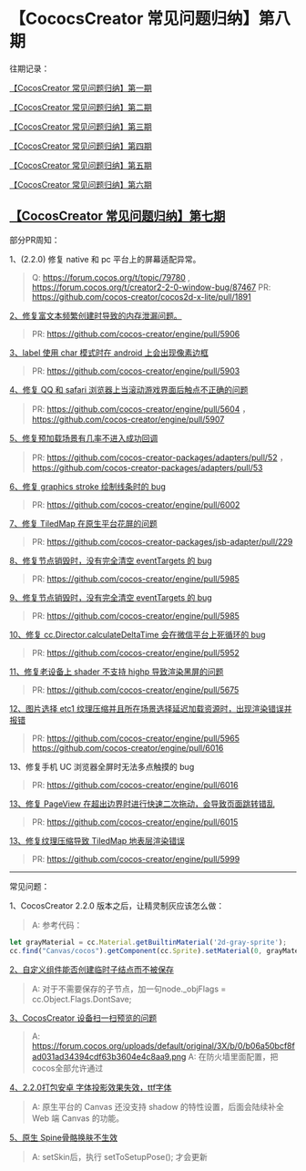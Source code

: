 # 【CococsCreator 常见问题归纳】第八期

往期记录：

[【CocosCreator 常见问题归纳】第一期](https://forum.cocos.com/t/cocoscreator/74555)

[【CocosCreator 常见问题归纳】第二期](https://forum.cocos.com/t/cocoscreator/77714)

[【CocosCreator 常见问题归纳】第三期](https://forum.cocos.com/t/cocos-creator/80350)

[【CocosCreator 常见问题归纳】第四期](https://forum.cocos.com/t/cocos-creator/81800)

[【CocosCreator 常见问题归纳】第五期](https://forum.cocos.org/t/cococscreator/85032)

[【CocosCreator 常见问题归纳】第六期](https://forum.cocos.org/t/cococscreator/85751)

[【CocosCreator 常见问题归纳】第七期](https://forum.cocos.org/t/cococscreator/86570)
---

部分PR周知：

1、(2.2.0) 修复 native 和 pc 平台上的屏幕适配异常。

> Q: https://forum.cocos.org/t/topic/79780 ,  https://forum.cocos.org/t/creator2-2-0-window-bug/87467
> PR: https://github.com/cocos-creator/cocos2d-x-lite/pull/1891

[2、修复富文本频繁创建时导致的内存泄漏问题。](https://forum.cocos.org/t/topic/79294)

> PR: https://github.com/cocos-creator/engine/pull/5906

[3、label 使用 char 模式时在 android 上会出现像素边框](https://forum.cocos.org/t/2-1-3-label-char/87165)

> PR: https://github.com/cocos-creator/engine/pull/5903

[4、修复 QQ 和 safari 浏览器上当滚动游戏界面后触点不正确的问题](https://forum.cocos.org/t/2-2-0-qq-bug/84750)

> PR: https://github.com/cocos-creator/engine/pull/5604 ， https://github.com/cocos-creator/engine/pull/5907

[5、修复预加载场景有几率不进入成功回调](https://forum.cocos.org/t/topic/87050)

> PR: https://github.com/cocos-creator-packages/adapters/pull/52 ， https://github.com/cocos-creator-packages/adapters/pull/53

[6、修复 graphics stroke 绘制线条时的 bug](https://forum.cocos.org/t/graphic-bug/87288)

> PR: https://github.com/cocos-creator/engine/pull/6002

[7、修复 TiledMap 在原生平台花屏的问题](https://forum.cocos.org/t/creator-tiledmap/87680)

> PR: https://github.com/cocos-creator-packages/jsb-adapter/pull/229

[8、修复节点销毁时，没有完全清空 eventTargets 的 bug](https://forum.cocos.org/t/-onpredestroy-target-targetoff-this-bug/87616)

> PR: https://github.com/cocos-creator/engine/pull/5985

[9、修复节点销毁时，没有完全清空 eventTargets 的 bug](https://forum.cocos.org/t/-onpredestroy-target-targetoff-this-bug/87616)

> PR: https://github.com/cocos-creator/engine/pull/5985

[10、修复 cc.Director.calculateDeltaTime 会在微信平台上死循环的 bug](https://forum.cocos.org/t/creator-2-2-1-calculatedeltatime/87187)

> PR: https://github.com/cocos-creator/engine/pull/5952

[11、修复老设备上 shader 不支持 highp 导致渲染黑屏的问题](https://forum.cocos.org/t/failed-to-compile-fs-0-in-2-highp-recision-is-not-supported-in-fragment-shader/77452)

> PR: https://github.com/cocos-creator/engine/pull/5675

[12、图片选择 etc1 纹理压缩并且所在场景选择延迟加载资源时，出现渲染错误并报错](https://forum.cocos.org/t/2-2-1-web-etc1/87570)

> PR: https://github.com/cocos-creator/engine/pull/5965
https://github.com/cocos-creator/engine/pull/6016

13、修复手机 UC 浏览器全屏时无法多点触摸的 bug

> PR: https://github.com/cocos-creator/engine/pull/6016

[13、修复 PageView 在超出边界时进行快速二次拖动，会导致页面跳转错乱](https://forum.cocos.org/t/creator2-1-2-pageview--curpageidx/87562)

> PR: https://github.com/cocos-creator/engine/pull/6015

[13、修复纹理压缩导致 TiledMap 地表层渲染错误](https://forum.cocos.org/t/2-2-1-tiledmap/85455)

> PR: https://github.com/cocos-creator/engine/pull/5999

---

常见问题：

1、CocosCreator 2.2.0 版本之后，让精灵制灰应该怎么做：
> A: 参考代码：
```js
let grayMaterial = cc.Material.getBuiltinMaterial('2d-gray-sprite');
cc.find("Canvas/cocos").getComponent(cc.Sprite).setMaterial(0, grayMaterial);
```

[2、自定义组件能否创建临时子结点而不被保存](https://forum.cocos.org/t/topic/87013)
> A: 对于不需要保存的子节点，加一句node._objFlags = cc.Object.Flags.DontSave;

[3、CocosCreator 设备扫一扫预览的问题](https://forum.cocos.org/t/creator-2-0-9/78364)
> A: https://forum.cocos.org/uploads/default/original/3X/b/0/b06a50bcf8fad031ad34394cdf63b3604e4c8aa9.png
> A: 在防火墙里面配置，把cocos全部允许通过

[4、2.2.0打包安卓 字体投影效果失效，ttf字体](https://forum.cocos.org/t/2-2-0-ttf/87896)
> A: 原生平台的 Canvas 还没支持 shadow 的特性设置，后面会陆续补全 Web 端 Canvas 的功能。

[5、原生 Spine骨骼换肤不生效](https://forum.cocos.org/t/spine/87742)
> A: setSkin后，执行 setToSetupPose(); 才会更新